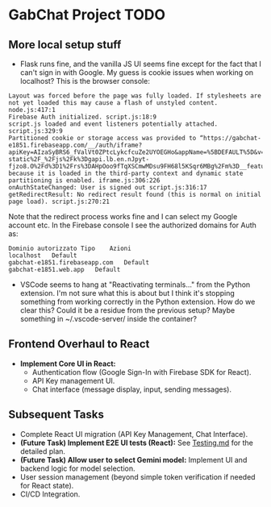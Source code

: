 # GabChat Project TODO

## More local setup stuff

- Flask runs fine, and the vanilla JS UI seems fine except for the fact that I can't sign in with Google. My guess is cookie issues when working on localhost? This is the browser console:
```
Layout was forced before the page was fully loaded. If stylesheets are not yet loaded this may cause a flash of unstyled content. node.js:417:1
Firebase Auth initialized. script.js:18:9
script.js loaded and event listeners potentially attached. script.js:329:9
Partitioned cookie or storage access was provided to “https://gabchat-e1851.firebaseapp.com/__/auth/iframe?apiKey=AIzaSyBRS6_fValVt0ZPtcLykcfcuZe2UYOEGHo&appName=%5BDEFAULT%5D&v=9.6.1&eid=p&usegapi=1&jsh=m%3B%2F_%2Fscs%2Fabc-static%2F_%2Fjs%2Fk%3Dgapi.lb.en.nJpyt-fjzo8.O%2Fd%3D1%2Frs%3DAHpOoo9fTqXSCmwMDsu9FH68l5KSqr6MBg%2Fm%3D__features__#id=I0_1749808165346&_gfid=I0_1749808165346&parent=http%3A%2F%2Flocalhost%3A5000&pfname=&rpctoken=38585202” because it is loaded in the third-party context and dynamic state partitioning is enabled. iframe.js:306:226
onAuthStateChanged: User is signed out script.js:316:17
getRedirectResult: No redirect result found (this is normal on initial page load). script.js:270:21
```
Note that the redirect process works fine and I can select my Google account etc.
In the Firebase console I see the authorized domains for Auth as:
```
Dominio autorizzato	Tipo	Azioni
localhost 	Default 	
gabchat-e1851.firebaseapp.com 	Default 	
gabchat-e1851.web.app 	Default
```
- VSCode seems to hang at "Reactivating terminals..." from the Python extension. I'm not sure what this is about but I think it's stopping something from working correctly in the Python extension. How do we clear this? Could it be a residue from the previous setup? Maybe something in ~/.vscode-server/ inside the container?

## Frontend Overhaul to React

*   **Implement Core UI in React:**
    *   Authentication flow (Google Sign-In with Firebase SDK for React).
    *   API Key management UI.
    *   Chat interface (message display, input, sending messages).

## Subsequent Tasks

*   Complete React UI migration (API Key Management, Chat Interface).
*   **(Future Task) Implement E2E UI tests (React):** See [Testing.md](Testing.md) for the detailed plan.
*   **(Future Task) Allow user to select Gemini model:** Implement UI and backend logic for model selection.
*   User session management (beyond simple token verification if needed for React state).
*   CI/CD Integration.
